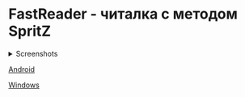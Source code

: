 # FastReader - читалка с методом SpritZ

<details>
<summary>Screenshots</summary>
<br>
Library

<a href="https://ibb.co/hmZdZMm"><img src="https://i.ibb.co/71RpRz1/Some-Level4.png" alt="Some-Level4" border="0"></a>
<br>
Reader

<a href="https://ibb.co/W0k19pw"><img src="https://i.ibb.co/Vxg8ypZ/Some-Level5.png" alt="Some-Level5" border="0"></a>
<br>
SpritZ begin

<a href="https://ibb.co/fp8FL4p"><img src="https://i.ibb.co/PhTj0wh/Some-Level6.png" alt="Some-Level6" border="0"></a>
<br>
SpritZ end

<a href="https://ibb.co/dQ2z24j"><img src="https://i.ibb.co/HrzkzTB/Some-Level7.png" alt="Some-Level7" border="0"></a>
<br>
Settings

<a href="https://ibb.co/t2SpnMz"><img src="https://i.ibb.co/pKgjNvQ/Some-Level8.png" alt="Some-Level8" border="0"></a>
<br>
Text search

<a href="https://ibb.co/JxN4RNk"><img src="https://i.ibb.co/7gH5JHy/Some-Level9.png" alt="Some-Level9" border="0"></a>

<a href="https://ibb.co/nfVZx5G"><img src="https://i.ibb.co/1KphFwg/Some-Level10.png" alt="Some-Level10" border="0"></a>

<a href="https://ibb.co/48hQjzJ"><img src="https://i.ibb.co/dP8hQF7/Some-Level11.png" alt="Some-Level11" border="0"></a>

<a href="https://ibb.co/DwSrrnd"><img src="https://i.ibb.co/TPFWW5y/Some-Level12.png" alt="Some-Level12" border="0"></a>
<br>
Search item selection

<a href="https://ibb.co/4PcGjsc"><img src="https://i.ibb.co/LnMWCQM/Some-Level13.png" alt="Some-Level13" border="0"></a>

<a href="https://ibb.co/fXVwqBV"><img src="https://i.ibb.co/51XHGtX/Some-Level14.png" alt="Some-Level14" border="0"></a>
</details>

[Android](https://github.com/BeginnerPolymath/Reader/raw/master/Android/FastReader.apk)

[Windows](https://github.com/BeginnerPolymath/Reader/raw/master/Windows/Windows.rar)